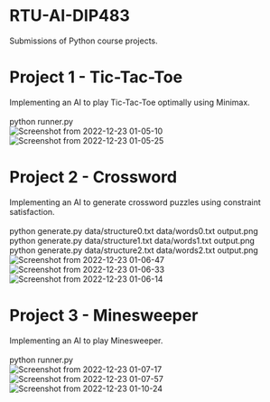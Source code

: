 # RTU-AI-DIP483
Submissions of Python course projects.

# Project 1 - Tic-Tac-Toe
Implementing an AI to play Tic-Tac-Toe optimally using Minimax. <br /> <br />
  python runner.py <br />
  ![Screenshot from 2022-12-23 01-05-10](https://user-images.githubusercontent.com/97463843/209213868-ba3e720c-155e-4f58-a28e-23730e65b283.png)
  ![Screenshot from 2022-12-23 01-05-25](https://user-images.githubusercontent.com/97463843/209213829-617bef1c-5d70-427b-93da-add6a3310bd5.png)

  

# Project 2 - Crossword
Implementing an AI to generate crossword puzzles using constraint satisfaction. <br /> <br />
  python generate.py data/structure0.txt data/words0.txt output.png <br />
  python generate.py data/structure1.txt data/words1.txt output.png <br />
  python generate.py data/structure2.txt data/words2.txt output.png <br />
![Screenshot from 2022-12-23 01-06-47](https://user-images.githubusercontent.com/97463843/209213774-e15a8d72-6d0c-4340-9554-5ba5400987f7.png)
![Screenshot from 2022-12-23 01-06-33](https://user-images.githubusercontent.com/97463843/209213784-f2128b7a-24a1-4c9b-bdc2-c8fe60651ab3.png)
![Screenshot from 2022-12-23 01-06-14](https://user-images.githubusercontent.com/97463843/209213789-fc4041e2-b1e5-46e3-9924-e9d5e6705039.png)


# Project 3 - Minesweeper
Implementing an AI to play Minesweeper. <br /> <br />
  python runner.py <br />
![Screenshot from 2022-12-23 01-07-17](https://user-images.githubusercontent.com/97463843/209213582-0c5a969b-14be-4540-ac25-45fad699a6f6.png)
![Screenshot from 2022-12-23 01-07-57](https://user-images.githubusercontent.com/97463843/209213549-4053d31a-75aa-44ee-a1d7-b63f25213a21.png)
![Screenshot from 2022-12-23 01-10-24](https://user-images.githubusercontent.com/97463843/209213526-9506e863-79ab-4343-9169-3868ad79dd2a.png)
